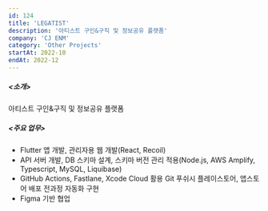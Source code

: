 ```yaml
---
id: 124
title: 'LEGATIST'
description: '아티스트 구인&구직 및 정보공유 플랫폼'
company: 'CJ ENM'
category: 'Other Projects'
startAt: 2022-10
endAt: 2022-12
---
```


##### <소개>

아티스트 구인&구직 및 정보공유 플랫폼

##### <주요 업무>

- Flutter 앱 개발, 관리자용 웹 개발(React, Recoil)
- API 서버 개발, DB 스키마 설계, 스키마 버전 관리 적용(Node.js, AWS Amplify, Typescript, MySQL, Liquibase)
- GitHub Actions, Fastlane, Xcode Cloud 활용 Git 푸쉬시 플레이스토어, 앱스토어 배포 전과정 자동화 구현
- Figma 기반 협업
